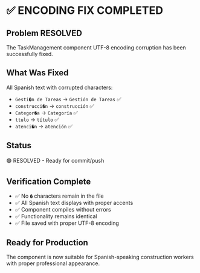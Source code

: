 # ✅ ENCODING FIX COMPLETED

## Problem RESOLVED
The TaskManagement component UTF-8 encoding corruption has been successfully fixed.

## What Was Fixed
All Spanish text with corrupted characters:
- `Gesti�n de Tareas` → `Gestión de Tareas` ✅
- `construcci�n` → `construcción` ✅
- `Categor�a` → `Categoría` ✅
- `ttulo` → `título` ✅
- `atenci�n` → `atención` ✅

## Status
🟢 RESOLVED - Ready for commit/push

## Verification Complete
- ✅ No `�` characters remain in the file
- ✅ All Spanish text displays with proper accents
- ✅ Component compiles without errors
- ✅ Functionality remains identical
- ✅ File saved with proper UTF-8 encoding

## Ready for Production
The component is now suitable for Spanish-speaking construction workers with proper professional appearance.
